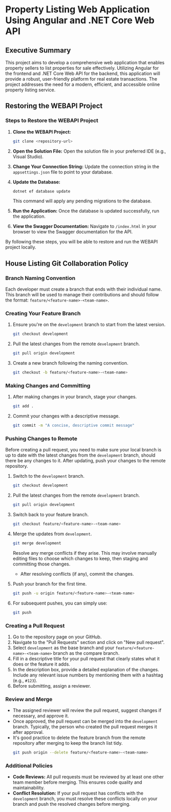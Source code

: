 # Property Listing Web Application Using Angular and .NET Core Web API

## Executive Summary
This project aims to develop a comprehensive web application that enables property sellers to list properties for sale effectively. Utilizing Angular for the frontend and .NET Core Web API for the backend, this application will provide a robust, user-friendly platform for real estate transactions. The project addresses the need for a modern, efficient, and accessible online property listing service.

## Restoring the WEBAPI Project

### Steps to Restore the WEBAPI Project
1. **Clone the WEBAPI Project:**
    ```bash
    git clone <repository-url>
    ```
2. **Open the Solution File:**
   Open the solution file in your preferred IDE (e.g., Visual Studio).

3. **Change Your Connection String:**
   Update the connection string in the `appsettings.json` file to point to your database.

4. **Update the Database:**
    ```bash
    dotnet ef database update
    ```
    This command will apply any pending migrations to the database.

5. **Run the Application:**
   Once the database is updated successfully, run the application.

6. **View the Swagger Documentation:**
   Navigate to `/index.html` in your browser to view the Swagger documentation for the API.

By following these steps, you will be able to restore and run the WEBAPI project locally.

## House Listing Git Collaboration Policy

### Branch Naming Convention
Each developer must create a branch that ends with their individual name. This branch will be used to manage their contributions and should follow the format: `feature/<feature-name>-<team-name>`.

### Creating Your Feature Branch
1. Ensure you're on the `development` branch to start from the latest version.
    ```bash
    git checkout development
    ```
2. Pull the latest changes from the remote `development` branch.
    ```bash
    git pull origin development
    ```
3. Create a new branch following the naming convention.
    ```bash
    git checkout -b feature/<feature-name>-<team-name>
    ```

### Making Changes and Committing
1. After making changes in your branch, stage your changes.
    ```bash
    git add .
    ```
2. Commit your changes with a descriptive message.
    ```bash
    git commit -m "A concise, descriptive commit message"
    ```

### Pushing Changes to Remote
Before creating a pull request, you need to make sure your local branch is up to date with the latest changes from the `development` branch, should there be any changes to it. After updating, push your changes to the remote repository.

1. Switch to the `development` branch.
    ```bash
    git checkout development
    ```
2. Pull the latest changes from the remote `development` branch.
    ```bash
    git pull origin development
    ```
3. Switch back to your feature branch.
    ```bash
    git checkout feature/<feature-name>-<team-name>
    ```
4. Merge the updates from `development`.
    ```bash
    git merge development
    ```
    Resolve any merge conflicts if they arise. This may involve manually editing files to choose which changes to keep, then staging and committing those changes.
    - After resolving conflicts (if any), commit the changes.

5. Push your branch for the first time.
    ```bash
    git push -u origin feature/<feature-name>-<team-name>
    ```
6. For subsequent pushes, you can simply use:
    ```bash
    git push
    ```

### Creating a Pull Request
1. Go to the repository page on your GitHub.
2. Navigate to the "Pull Requests" section and click on "New pull request".
3. Select `development` as the base branch and your `feature/<feature-name>-<team-name>` branch as the compare branch.
4. Fill in a descriptive title for your pull request that clearly states what it does or the feature it adds.
5. In the description box, provide a detailed explanation of the changes. Include any relevant issue numbers by mentioning them with a hashtag (e.g., `#123`).
6. Before submitting, assign a reviewer.

### Review and Merge
- The assigned reviewer will review the pull request, suggest changes if necessary, and approve it.
- Once approved, the pull request can be merged into the `development` branch. Typically, the person who created the pull request merges it after approval.
- It's good practice to delete the feature branch from the remote repository after merging to keep the branch list tidy.
    ```bash
    git push origin --delete feature/<feature-name>-<team-name>
    ```

### Additional Policies
- **Code Reviews:** All pull requests must be reviewed by at least one other team member before merging. This ensures code quality and maintainability.
- **Conflict Resolution:** If your pull request has conflicts with the `development` branch, you must resolve these conflicts locally on your branch and push the resolved changes before merging.
